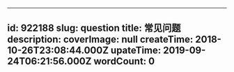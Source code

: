
---
id: 922188
slug: question
title: 常见问题
description: 
coverImage: null
createTime: 2018-10-26T23:08:44.000Z 
upateTime: 2019-09-24T06:21:56.000Z
wordCount: 0
---

  